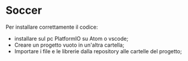 # Soccer

Per installare correttamente il codice: 
- installare sul pc PlatformIO su Atom o vscode;
- Creare un progetto vuoto in un'altra cartella;
- Importare i file e le librerie dalla repository alle cartelle del progetto;
